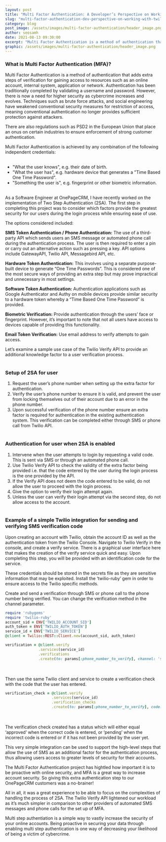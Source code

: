 ```yaml
---
layout: post
title: "Multi Factor Authentication: A Developer’s Perspective on Working with Twilio Verify API"
slug: "multi-factor-authentication-dev-perspective-on-working-with-twilio-verify-api"
category: blog
post_image: /assets/images/multi-factor-authentication/header_image.png
author: seosamh
date: 2021-08-13 09:30:00
excerpt: "Multi Factor Authentication is a method of authentication that adds extra steps of verification for gaining access to resources such as an online account, internal system, application or network. Authentication has been traditionally completed by validating a username and password."
graphic: /assets/images/multi-factor-authentication/header_image.png
---
```


### What is Multi Factor Authentication (MFA)?

Multi Factor Authentication is a method of authentication that adds extra steps of verification for gaining access to resources such as an online account, internal system, application or network. Authentication has been traditionally completed by validating a username and password. However, there is now a need for higher security as cybercrime increases and evolves. Techniques such as brute force attacks, and social engineering have weakened conventional security measures for restriction of access, meaning conventional authentication no longer provides sufficient protection against attackers. 

There are also regulations such as PSD2 in the European Union that place an onus on certain industries to ensure enforcement of strong customer authentication.

Multi Factor Authentication is achieved by any combination of the following independent credentials:
<br><br>
- "What the user knows", e.g. their date of birth.
- "What the user has", e.g. hardware device that generates a "Time Based One Time Password". 
- "Something the user is", e.g. fingerprint or other biometric information. 
<br><br>

As a Software Engineer at OnePageCRM, I have recently worked on the implementation of Two Step Authentication (2SA). The first step in completing this project was to consider which factors provide the greatest security for our users during the login process while ensuring ease of use.

The options considered included:

**SMS Token Authentication / Phone Authentication:** The use of a third-party API which sends users an SMS message or automated phone call during the authentication process. The user is then required to enter a pin or carry out an alternative action such as pressing a key.  API options include GatewayAPI, Twilio API, Messagebird API, etc.

**Hardware Token Authentication:** This involves using a separate purpose-built device to generate “One Time Passwords”. This is considered one of the most secure ways of providing an extra step but may prove impractical and unnecessary in most settings.

**Software Token Authentication:** Authentication applications such as Google Authenticator and Authy on mobile devices provide similar security to a hardware token whereby a “Time Based One Time Password” is provided.

**Biometric Verification:** Provide authentication through the users’ face or fingerprint. However, it’s important to note that not all users have access to devices capable of providing this functionality.

**Email Token Verification:** Use email address to verify attempts to gain access.

Let’s examine a sample use case of the Twilio Verify API to provide an additional knowledge factor to a user verification process. 
<br><br>

### Setup of 2SA for user

1. Request the user’s phone number when setting up the extra factor for authentication.
2. Verify the user’s phone number to ensure it is valid, and prevent the user from locking themselves out of their account due to an error in the phone number.
3. Upon successful verification of the phone number ensure an extra factor is required for authentication in the existing authentication system. This verification can be completed either through SMS or phone call from Twilio API.
<br><br>

### Authentication for user when 2SA is enabled

1. Intervene when the user attempts to login by requesting a valid code. This is sent via SMS or through an automated phone call.
2. Use Twilio Verify API to check the validity of the extra factor being provided i.e. that the code entered by the user during the login process is the one provided by the API.
3. If the Verify API does not deem the code entered to be valid, do not allow the user to proceed with the login process.
4. Give the option to verify their login attempt again.
5. Unless the user can verify their login attempt via the second step, do not allow access to the account.
<br><br>

### Example of a simple Twilio integration for sending and verifying SMS verification code

Upon creating an account with Twilio, obtain the account ID as well as the authentication token from the Twilio Console. Navigate to Twilio Verify in the console, and create a verify service. There is a graphical user interface here that makes the creation of the verify service quick and easy. Upon completing this step, you will be provided with an identification code for the service.

These credentials should be stored in the secrets file as they are sensitive information that may be exploited. Install the ‘twilio-ruby’ gem in order to ensure access to the Twilio specific methods.

Create and send a verification through SMS or phone call to the phone number being verified. You can change the verification method in the channel parameter.

```ruby
require 'rubygems'
require 'twilio-ruby'
account_sid = ENV['TWILIO_ACCOUNT_SID']
auth_token = ENV['TWILIO_AUTH_TOKEN']
service_id = ENV['TWILIO_SERVICE']
@client = Twilio::REST::Client.new(account_sid, auth_token)

verification = @client.verify
               .services(service_id)
               .verifications
               .create(to: params[:phone_number_to_verify], channel: 'sms')
```
<br><br>
Then use the same Twilio client and service to create a verification check with the code that the user has entered.

```ruby
verification_check = @client.verify
                     .services(service_id)
                     .verification_checks
                     .create(to: params[:phone_number_to_verify], code: params[:code_entered])
```
<br><br>
The verification check created has a status which will either equal ‘approved’ when the correct code is entered, or ‘pending’ when the incorrect code is entered or if it has not been provided by the user yet.

This very simple integration can be used to support the high-level steps that allow the use of SMS as an additional factor for the authentication process, thus allowing users access to greater levels of security for their accounts.

The Multi Factor Authentication project has hightled how important it is to be proactive with online security, and MFA is a great way to increase account security. So giving this extra authentication step to our OnePageCRM customers was a no-brainer! 

All in all, it was a great experience to be able to focus on the complexities of handling the process of 2SA. The Twilio Verify API lightened our workload as it’s much simpler in comparison to other providers of automated SMS messages and phone calls for the set up of MFA.

Multi step authentiation is a simple way to vastly increase the security of your online accounts. Being proactive in securing your data through enabling multi step authentication is one way of decreasing your likelihood of being a victim of cybercrime. 



